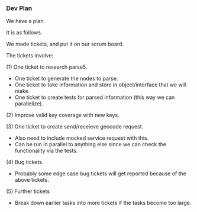 <h3> Dev Plan </h3>


We have a plan.

It is as follows.

We made tickets, and put it on our scrum board.

The tickets involve:

(1) One ticket to research parse5.
- One ticket to generate the nodes to parse.
- One ticket to take information and store in object/interface that we will make.
- One ticket to create tests for parsed information (this way we can parallelize).

(2) Improve valid key coverage with new keys.

(3) One ticket to create send/receieve geocode request.
- Also need to include mocked service request with this.
- Can be run in parallel to anything else since we can check the functionality via the tests.

(4) Bug tickets.
- Probably some edge case bug tickets will get reported because of the above tickets.

(5) Further tickets
- Break down earlier tasks into more tickets if the tasks become too large.
